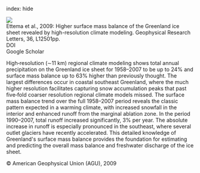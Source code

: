 index: hide

<div class="Citation">
    <div class="Citation-thumb CitationThumb-linked"  data-href="https://doi.org/10.1029/2009gl038110">
      <img src="https://static.claimspace.cloud/climate-study-static/refs/thumbs/1/Ettema_et_al_2009-thumb.png" />
    </div>

  <div class="Citation-body">
    <div class="Citation-text">Ettema et al., 2009: Higher surface mass balance of the Greenland ice sheet revealed by high-resolution climate modeling. <span class="Article-journal">Geophysical Research Letters, </span><span class="Article-volume">36, </span>L12501pp.</div>
    <div class="Citation-links">
      <div class="CitationLink" data-href="https://doi.org/10.1029/2009gl038110">
        <div class="CitationLink-icon CitationLink-Doi"></div>
        <div class="CitationLink-text">DOI</div>
      </div>
      <div class="CitationLink" data-href="https://scholar.google.com/scholar?q=10.1029/2009gl038110">
        <div class="CitationLink-icon CitationLink-Scholar"></div>
        <div class="CitationLink-text">Google Scholar</div>
      </div>
    </div>
  </div>
</div>

High‐resolution (∼11 km) regional climate modeling shows total annual precipitation on the Greenland ice sheet for 1958–2007 to be up to 24% and surface mass balance up to 63% higher than previously thought. The largest differences occur in coastal southeast Greenland, where the much higher resolution facilitates capturing snow accumulation peaks that past five‐fold coarser resolution regional climate models missed. The surface mass balance trend over the full 1958–2007 period reveals the classic pattern expected in a warming climate, with increased snowfall in the interior and enhanced runoff from the marginal ablation zone. In the period 1990–2007, total runoff increased significantly, 3% per year. The absolute increase in runoff is especially pronounced in the southeast, where several outlet glaciers have recently accelerated. This detailed knowledge of Greenland's surface mass balance provides the foundation for estimating and predicting the overall mass balance and freshwater discharge of the ice sheet.

<div class="Citation-copy">
&copy; American Geophysical Union (AGU), 2009
</div>